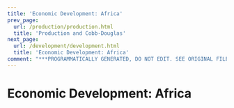 ```yaml
---
title: 'Economic Development: Africa'
prev_page:
  url: /production/production.html
  title: 'Production and Cobb-Douglas'
next_page:
  url: /development/development.html
  title: 'Economic Development: Africa'
comment: "***PROGRAMMATICALLY GENERATED, DO NOT EDIT. SEE ORIGINAL FILES IN /content***"
---
```

# Economic Development: Africa